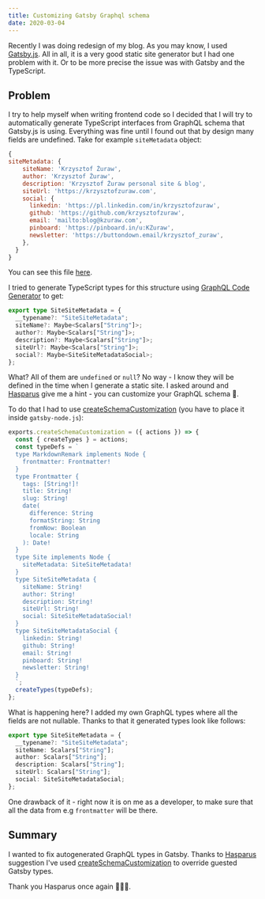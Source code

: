 ```yaml
---
title: Customizing Gatsby Graphql schema
date: 2020-03-04
---
```


Recently I was doing redesign of my blog. As you may know, I used
[Gatsby.js](https://www.gatsbyjs.org/). All in all, it is a very good static site
generator but I had one problem with it. Or to be more precise the issue was
with Gatsby and the TypeScript.

## Problem

I try to help myself when writing frontend code so I decided that I will try to
automatically generate TypeScript interfaces from GraphQL schema that Gatsby.js
is using. Everything was fine until I found out that by design many fields are
undefined. Take for example `siteMetadata` object:

```js
{
siteMetadata: {
    siteName: 'Krzysztof Żuraw',
    author: 'Krzysztof Żuraw',
    description: 'Krzysztof Żuraw personal site & blog',
    siteUrl: 'https://krzysztofzuraw.com',
    social: {
      linkedin: 'https://pl.linkedin.com/in/krzysztofzuraw',
      github: 'https://github.com/krzysztofzuraw',
      email: 'mailto:blog@kzuraw.com',
      pinboard: 'https://pinboard.in/u:KZuraw',
      newsletter: 'https://buttondown.email/krzysztof_zuraw',
    },
  }
}
```

You can see this file [here](https://github.com/krzysztofzuraw/blog/blob/master/gatsby-config.js).

I tried to generate TypeScript types for this structure using [GraphQL Code Generator](https://graphql-code-generator.com/) to get:

```ts
export type SiteSiteMetadata = {
  __typename?: "SiteSiteMetadata";
  siteName?: Maybe<Scalars["String"]>;
  author?: Maybe<Scalars["String"]>;
  description?: Maybe<Scalars["String"]>;
  siteUrl?: Maybe<Scalars["String"]>;
  social?: Maybe<SiteSiteMetadataSocial>;
};
```

What? All of them are `undefined` or `null`? No way - I know they will be defined in the time
when I generate a static site. I asked around and [Hasparus](https://haspar.us/) give me a hint - you
can customize your GraphQL schema 🎉.

To do that I had to use [createSchemaCustomization](https://www.gatsbyjs.org/docs/schema-customization/)
(you have to place it inside `gatsby-node.js`):

```js
exports.createSchemaCustomization = ({ actions }) => {
  const { createTypes } = actions;
  const typeDefs = `
  type MarkdownRemark implements Node {
    frontmatter: Frontmatter!
  }
  type Frontmatter {
    tags: [String!]!
    title: String!
    slug: String!
    date(
      difference: String
      formatString: String
      fromNow: Boolean
      locale: String
    ): Date!
  }
  type Site implements Node {
    siteMetadata: SiteSiteMetadata!
  }
  type SiteSiteMetadata {
    siteName: String!
    author: String!
    description: String!
    siteUrl: String!
    social: SiteSiteMetadataSocial!
  }
  type SiteSiteMetadataSocial {
    linkedin: String!
    github: String!
    email: String!
    pinboard: String!
    newsletter: String!
  }
  `;
  createTypes(typeDefs);
};
```

What is happening here? I added my own GraphQL types where all the fields are not nullable.
Thanks to that it generated types look like follows:

```ts
export type SiteSiteMetadata = {
  __typename?: "SiteSiteMetadata";
  siteName: Scalars["String"];
  author: Scalars["String"];
  description: Scalars["String"];
  siteUrl: Scalars["String"];
  social: SiteSiteMetadataSocial;
};
```

One drawback of it - right now it is on me as a developer, to make sure that all the
data from e.g `frontmatter` will be there.

## Summary

I wanted to fix autogenerated GraphQL types in Gatsby. Thanks to [Hasparus](link) suggestion I've
used [createSchemaCustomization](https://www.gatsbyjs.org/docs/schema-customization/) to override
guested Gatsby types.

Thank you Hasparus once again 🙇🏻‍♂️.
